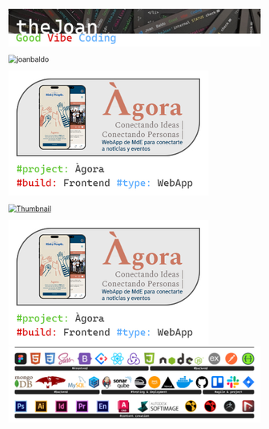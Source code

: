 ![Header](./assets/Joan_header.jpg)

<p align="left"> <img src="https://komarev.com/ghpvc/?username=joanbaldo" alt="joanbaldo" /> </p>


<!-- <div align="center"> -->
[![AgoraFrontend](./assets/Card_Agora_FE.jpg)](https://github.com/joanbaldo/Demo_Site_v1_HTML_CSS) 

<!-- ![AgoraFrontend](./assets/Card_Agora_FE.jpg)  -->
<!-- </div> -->

[![Thumbnail](./brand/curso-react18-espanol.png)](https://www.youtube.com/watch?v=o0HwamjhsWw)


![AgoraFrontend](./assets/Card_Agora_FE.jpg)
![skills](./assets/SW_stack_line.jpg)